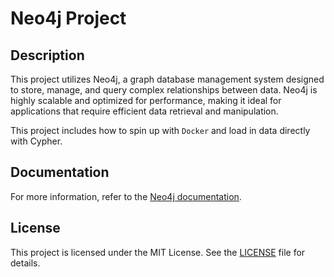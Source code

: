 # Neo4j Project

## Description

This project utilizes Neo4j, a graph database management system designed to store, manage, and query complex relationships between data. Neo4j is highly scalable and optimized for performance, making it ideal for applications that require efficient data retrieval and manipulation.

This project includes how to spin up with `Docker` and load in data directly with Cypher.

## Documentation

For more information, refer to the [Neo4j documentation](https://neo4j.com/docs/).

## License

This project is licensed under the MIT License. See the [LICENSE](LICENSE) file for details.